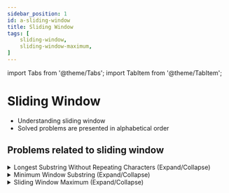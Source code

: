 ```yaml
---
sidebar_position: 1 
id: a-sliding-window 
title: Sliding Window
tags: [
    sliding-window,
    sliding-window-maximum,
]
---
```


import Tabs from '@theme/Tabs';
import TabItem from '@theme/TabItem';

# Sliding Window

- Understanding sliding window 
- Solved problems are presented in alphabetical order

## Problems related to sliding window 

<details> 
<summary> Longest Substring Without Repeating Characters (Expand/Collapse) </summary> 

### [↗ Longest Substring Without Repeating Characters](../data-structures/b-strings.md)

</details>


<details> 
<summary> Minimum Window Substring (Expand/Collapse) </summary> 

### [↗ Minimum Window Substring](../data-structures/b-strings.md)


</details>

<details> 
<summary> Sliding Window Maximum (Expand/Collapse) </summary> 

### [↗ See LeetCode Problem #239](https://leetcode.com/problems/sliding-window-maximum/)

<Tabs>
<TabItem value="java" label="Java">

```java showLineNumbers
public class Solution {
    public static void main(String[] args) {
        System.out.println("Hello, world!");
    }
}
```

</TabItem>
</Tabs>

</details>